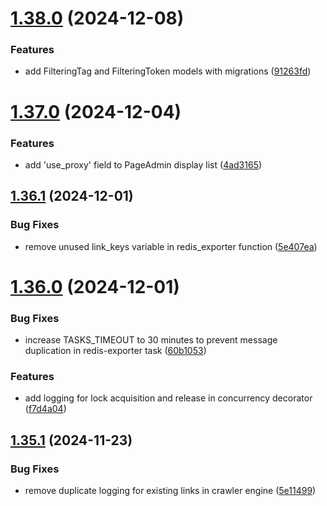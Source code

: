 # [1.38.0](https://github.com/ghorbani-mohammad/Crawler-Framework/compare/v1.37.0...v1.38.0) (2024-12-08)


### Features

* add FilteringTag and FilteringToken models with migrations ([91263fd](https://github.com/ghorbani-mohammad/Crawler-Framework/commit/91263fdd807f6e06e43a8dbada526ffff140a988))



# [1.37.0](https://github.com/ghorbani-mohammad/Crawler-Framework/compare/v1.36.1...v1.37.0) (2024-12-04)


### Features

* add 'use_proxy' field to PageAdmin display list ([4ad3165](https://github.com/ghorbani-mohammad/Crawler-Framework/commit/4ad3165533215ec2b695d78d73c05d42b07b575f))



## [1.36.1](https://github.com/ghorbani-mohammad/Crawler-Framework/compare/v1.36.0...v1.36.1) (2024-12-01)


### Bug Fixes

* remove unused link_keys variable in redis_exporter function ([5e407ea](https://github.com/ghorbani-mohammad/Crawler-Framework/commit/5e407eaff9fc8294151263ebe45210ccf57469de))



# [1.36.0](https://github.com/ghorbani-mohammad/Crawler-Framework/compare/v1.35.1...v1.36.0) (2024-12-01)


### Bug Fixes

* increase TASKS_TIMEOUT to 30 minutes to prevent message duplication in redis-exporter task ([60b1053](https://github.com/ghorbani-mohammad/Crawler-Framework/commit/60b1053fdb0ca9112b4125ecafbe6deb4dd10db5))


### Features

* add logging for lock acquisition and release in concurrency decorator ([f7d4a04](https://github.com/ghorbani-mohammad/Crawler-Framework/commit/f7d4a04ea7a34bfa8c2c0d09713f5a473a02d792))



## [1.35.1](https://github.com/ghorbani-mohammad/Crawler-Framework/compare/v1.35.0...v1.35.1) (2024-11-23)


### Bug Fixes

* remove duplicate logging for existing links in crawler engine ([5e11499](https://github.com/ghorbani-mohammad/Crawler-Framework/commit/5e1149936ed5ffeee7fb6efeb6afdea198098a41))



